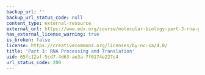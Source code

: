 ```yaml
---
backup_url: ''
backup_url_status_code: null
content_type: external-resource
external_url: https://www.edx.org/course/molecular-biology-part-3-rna-processing-and-transl
has_external_license_warning: true
is_broken: false
license: https://creativecommons.org/licenses/by-nc-sa/4.0/
title: 'Part 3: RNA Processing and Translation'
uid: 65fc12af-5cd7-4d63-ae3a-7f0174e227c4
url_status_code: 200
---
```

